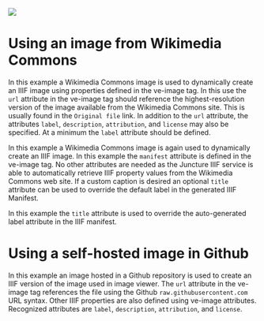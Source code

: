 <a href="https://www.juncture-digital.org"><img src="https://juncture-digital.github.io/juncture/static/images/ve-button.png"></a>

<param ve-config title="Image usage examples" layout="vertical">

# Using an image from Wikimedia Commons

In this example a Wikimedia Commons image is used to dynamically create an IIIF image using properties defined in the ve-image tag.  In this use the `url` attribute in the ve-image tag should reference the highest-resolution version of the image available from the Wikimedia Commons site.  This is usually found in the `Original file` link.  In addition to the `url` attribute, the attributes `label`, `description`, `attribution`, and `license` may also be specified.  At a minimum the `label` attribute should be defined.
<param ve-image 
    url="https://upload.wikimedia.org/wikipedia/commons/0/06/Lilac-breasted_roller_%28Coracias_caudatus_caudatus%29_Botswana.jpg" 
    label="Lilac-breasted roller"
    description="Lilac-breasted roller (Coracias caudatus caudatus), Chobe National Park, Botswana"
    license="CC BY-SA"
    attribution="Charles J. Sharp (https://www.wikidata.org/wiki/Q54800218)">

In this example a Wikimedia Commons image is again used to dynamically create an IIIF image.  In this example the `manifest` attribute is defined in the ve-image tag.  No other attributes are needed as the Juncture IIIF service is able to automatically retrieve IIIF property values from the Wikimedia Commons web site.  If a custom caption is desired an optional `title` attribute can be used to override the default label in the generated IIIF Manifest.
<param ve-image manifest="https://iiif.juncture-digital.org/wc:Lilac-breasted_roller_(Coracias_caudatus_caudatus)_Botswana.jpg/manifest.json">

In this example the `title` attribute is used to override the auto-generated label attribute in the IIIF manifest.
<param ve-image manifest="https://iiif.juncture-digital.org/wc:Lilac-breasted_roller_(Coracias_caudatus_caudatus)_Botswana.jpg/manifest.json" title="Lilac-breasted roller">

# Using a self-hosted image in Github

In this example an image hosted in a Github repository is used to create an IIIF version of the image used in image viewer.  The `url` attribute in the ve-image tag references the file using the Github `raw.githubusercontent.com` URL syntax.  Other IIIF properties are also defined using ve-image attributes.  Recognized attributes are `label`, `description`, `attribution`, and `license`.
<param ve-image 
    url="https://raw.githubusercontent.com/rsnyder/image-examples/main/images/Amalfi.jpg" 
    label="Amalfi"
    description="Amalfi, a town on the Amalfi Coast in Italy "
    license="CC BY-SA"
    attribution="Ron Snyder">
